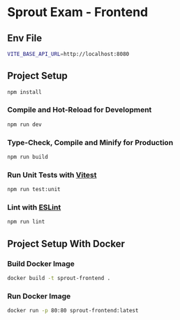 # Sprout Exam - Frontend

## Env File

```sh
VITE_BASE_API_URL=http://localhost:8080
```

## Project Setup

```sh
npm install
```

### Compile and Hot-Reload for Development

```sh
npm run dev
```

### Type-Check, Compile and Minify for Production

```sh
npm run build
```

### Run Unit Tests with [Vitest](https://vitest.dev/)

```sh
npm run test:unit
```

### Lint with [ESLint](https://eslint.org/)

```sh
npm run lint
```

## Project Setup With Docker

### Build Docker Image

```sh
docker build -t sprout-frontend .
```

### Run Docker Image

```sh
docker run -p 80:80 sprout-frontend:latest
```